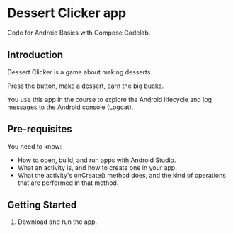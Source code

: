 Dessert Clicker app
=====================

Code for Android Basics with Compose Codelab.

Introduction
------------

Dessert Clicker is a game about making desserts.

Press the button, make a dessert, earn the big bucks.

You use this app in the course to explore the Android lifecycle and log messages to
the Android console (Logcat).

Pre-requisites
--------------

You need to know:
- How to open, build, and run apps with Android Studio.
- What an activity is, and how to create one in your app.
- What the activity's onCreate() method does, and the kind of operations
  that are performed in that method.


Getting Started
---------------

1. Download and run the app.